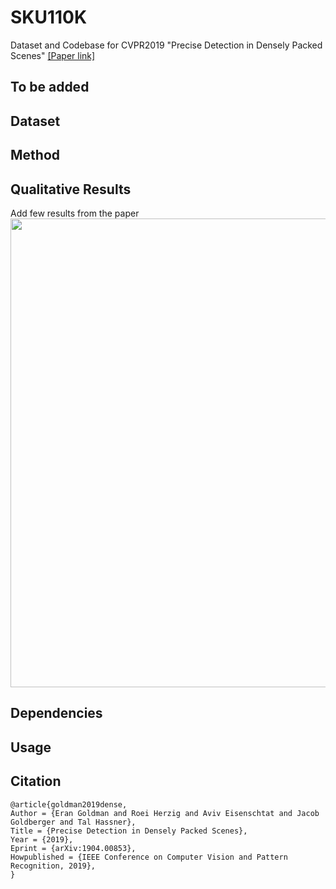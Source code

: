 # SKU110K
Dataset and Codebase for CVPR2019 "Precise Detection in Densely Packed Scenes" [[Paper link]](https://arxiv.org/pdf/1904.00853.pdf)

## To be added

## Dataset

## Method

## Qualitative Results
Add few results from the paper
<img src="qualitive_results.png" width="750">

## Dependencies

## Usage

## Citation

```
@article{goldman2019dense,
Author = {Eran Goldman and Roei Herzig and Aviv Eisenschtat and Jacob Goldberger and Tal Hassner},
Title = {Precise Detection in Densely Packed Scenes},
Year = {2019},
Eprint = {arXiv:1904.00853},
Howpublished = {IEEE Conference on Computer Vision and Pattern Recognition, 2019},
}
```

